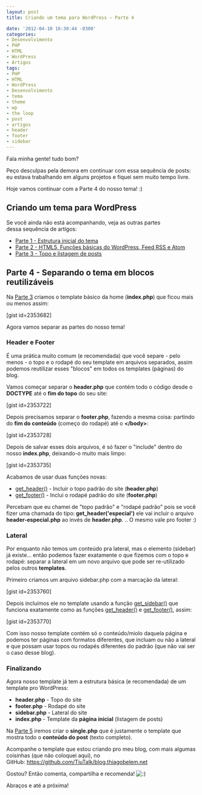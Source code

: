 ```yaml
---
layout: post
title: Criando um tema para WordPress – Parte 4

date: '2012-04-10 16:30:44 -0300'
categories:
- Desenvolvimento
- PHP
- HTML
- WordPress
- Artigos
tags:
- PHP
- HTML
- WordPress
- Desenvolvimento
- tema
- theme
- wp
- the loop
- post
- artigos
- header
- footer
- sidebar
---
```

<p>Fala minha gente! tudo bom?</p>
<p>Peço desculpas pela demora em continuar com essa sequência de posts: eu estava trabalhando em alguns projetos e fiquei sem muito tempo livre.</p>
<p>Hoje vamos continuar com a Parte 4 do nosso tema! :)</p>
<h2>Criando um tema para WordPress</h2>
<p>Se você ainda não está acompanhando, veja as outras partes dessa sequência de artigos:</p>
<ul>
<li><a title="Criando um tema para WordPress – Parte 1" href="http://blog.thiagobelem.net/criando-um-tema-para-wordpress/" target="_blank">Parte 1 - Estrutura inicial do tema</a></li>
<li><a title="Criando um tema para WordPress – Parte 2" href="http://blog.thiagobelem.net/criando-um-tema-para-wordpress-parte-2/" target="_blank">Parte 2 - HTML5, Funções básicas do WordPress, Feed RSS e Atom</a></li>
<li><a title="Criando um tema para WordPress – Parte 3" href="http://blog.thiagobelem.net/criando-um-tema-para-wordpress-parte-3/" target="_blank">Parte 3 - Topo e listagem de posts</a></li>
</ul>
<h2>Parte 4 - Separando o tema em blocos reutilizáveis</h2>
<p>Na <a title="Criando um tema para WordPress – Parte 3" href="http://blog.thiagobelem.net/criando-um-tema-para-wordpress-parte-3/" target="_blank">Parte 3</a> criamos o template básico da home (<strong>index.php</strong>) que ficou mais ou menos assim:</p>
<p>[gist id=2353682]</p>
<p>Agora vamos separar as partes do nosso tema!</p>
<h3>Header e Footer</h3>
<p>É uma prática muito comum (e recomendada) que você separe - pelo menos - o topo e o rodapé do seu template em arquivos separados, assim podemos reutilizar esses "blocos" em todos os templates (páginas) do blog.</p>
<p>Vamos começar separar o <strong>header.php</strong> que contém todo o código desde o <strong>DOCTYPE</strong> até o <strong>fim do topo</strong> do seu site:</p>
<p>[gist id=2353722]</p>
<p>Depois precisamos separar o <strong>footer.php</strong>, fazendo a mesma coisa: partindo do <strong>fim do conteúdo</strong> (começo do rodapé) até o <strong>&lt;/body&gt;</strong>:</p>
<p>[gist id=2353728]</p>
<p>Depois de salvar esses dois arquivos, é só fazer o "include" dentro do nosso <strong>index.php</strong>, deixando-o muito mais limpo:</p>
<p>[gist id=2353735]</p>
<p>Acabamos de usar duas funções novas:</p>
<ul>
<li><a href="http://codex.wordpress.org/Function_Reference/get_header" target="_blank">get_header()</a> - Incluir o topo padrão do site (<strong>header.php</strong>)</li>
<li><a href="http://codex.wordpress.org/Function_Reference/get_footer" target="_blank">get_footer()</a> - Inclui o rodapé padrão do site (<strong>footer.php</strong>)</li>
</ul>
<p>Percebam que eu chamei de "topo padrão" e "rodapé padrão" pois se você fizer uma chamada do tipo:<strong> get_header('especial')</strong> ele vai incluir o arquivo <strong>header-especial.php</strong> ao invés de <strong>header.php</strong>. .. O mesmo vale pro footer :)</p>
<h3>Lateral</h3>
<p>Por enquanto não temos um conteúdo pra lateral, mas o elemento (sidebar) já existe... então podemos fazer exatamente o que fizemos com o topo e rodapé: separar a lateral em um novo arquivo que pode ser re-utilizado pelos outros <strong>templates</strong>.</p>
<p>Primeiro criamos um arquivo sidebar.php com a marcação da lateral:</p>
<p>[gist id=2353760]</p>
<p>Depois incluímos ele no template usando a função <a href="http://codex.wordpress.org/Function_Reference/get_sidebar" target="_blank">get_sidebar()</a> que funciona exatamente como as funções <a href="http://codex.wordpress.org/Function_Reference/get_header" target="_blank">get_header()</a> e <a href="http://codex.wordpress.org/Function_Reference/get_footer" target="_blank">get_footer()</a>, assim:</p>
<p>[gist id=2353770]</p>
<p>Com isso nosso template contém só o conteúdo/miolo daquela página e podemos ter páginas com formatos diferentes, que incluam ou não a lateral e que possam usar topos ou rodapés diferentes do padrão (que não vai ser o caso desse blog).</p>
<h3>Finalizando</h3>
<p>Agora nosso template já tem a estrutura básica (e recomendada) de um template pro WordPress:</p>
<ul>
<li><strong>header.php</strong> - Topo do site</li>
<li><strong>footer.php</strong> - Rodapé do site</li>
<li><strong>sidebar.php</strong> - Lateral do site</li>
<li><strong>index.php</strong> - Template da <strong>página inicial</strong> (listagem de posts)</li>
</ul>
<p>Na <a title="Criando um tema para WordPress – Parte 5" href="http://blog.thiagobelem.net/criando-um-tema-para-wordpress-parte-5/">Parte 5</a> iremos criar o <strong>single.php</strong> que é justamente o template que mostra todo o <strong>conteúdo do post</strong> (texto completo).</p>
<p>Acompanhe o template que estou criando pro meu blog, com mais algumas coisinhas (que não coloquei aqui), no GitHub: <a href="https://github.com/TiuTalk/blog.thiagobelem.net" target="_blank">https://github.com/TiuTalk/blog.thiagobelem.net</a></p>
<p>Gostou? Então comenta, compartilha e recomenda! <img src="http://blog.thiagobelem.net/wp-includes/images/smilies/icon_smile.gif" alt=":)" /></p>
<p>Abraços e até a próxima!</p>
